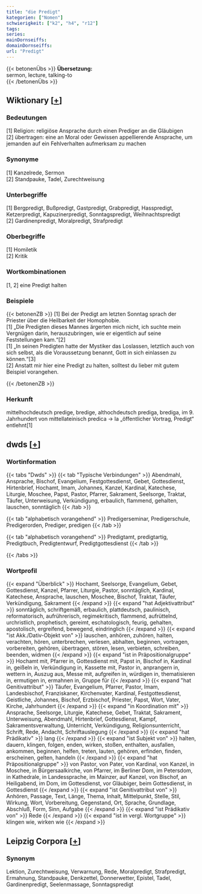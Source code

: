 ```yaml
---
title: "die Predigt"
kategorien: ["Nomen"]
schwierigkeit: ["k2", "h4", "r12"]
tags:
series:
mainDornseiffs:
domainDornseiffs:
url: "Predigt"
---
```


{{< betonenÜbs >}}
**Übersetzung:**  
sermon, lecture, talking-to  
{{< /betonenÜbs >}}

## Wiktionary [[+](https://de.wiktionary.org/wiki/Predigt)]

### Bedeutungen
[1] Religion: religiöse Ansprache durch einen Prediger an die Gläubigen  
[2] übertragen: eine an Moral oder Gewissen appellierende Ansprache, um jemanden auf ein Fehlverhalten aufmerksam zu machen  

### Synonyme
[1] Kanzelrede, Sermon  
[2] Standpauke, Tadel, Zurechtweisung  

### Unterbegriffe
[1] Bergpredigt, Bußpredigt, Gastpredigt, Grabpredigt, Hasspredigt, Ketzerpredigt, Kapuzinerpredigt, Sonntagspredigt, Weihnachtspredigt  
[2] Gardinenpredigt, Moralpredigt, Strafpredigt  

### Oberbegriffe
[1] Homiletik  
[2] Kritik  

### Wortkombinationen
[1, 2] eine Predigt halten  

### Beispiele
{{< betonenZB >}}
[1] Bei der Predigt am letzten Sonntag sprach der Priester über die Heilbarkeit der Homophobie.  
[1] „Die Predigten dieses Mannes ärgerten mich nicht, ich suchte mein Vergnügen darin, herauszubringen, wie er eigentlich auf seine Feststellungen kam.“[2]  
[1] „In seinen Predigten hatte der Mystiker das Loslassen, letztlich auch von sich selbst, als die Voraussetzung benannt, Gott in sich einlassen zu können.“[3]  
[2] Anstatt mir hier eine Predigt zu halten, solltest du lieber mit gutem Beispiel vorangehen.  

{{< /betonenZB >}}
### Herkunft
mittelhochdeutsch predige, bredige, althochdeutsch prediga, brediga, im 9. Jahrhundert von mittellateinisch predica → la „öffentlicher Vortrag, Predigt“ entlehnt[1]  



## dwds [[+](https://www.dwds.de/wb/Predigt)]

### Wortinformation
{{< tabs "Dwds" >}}
{{< tab "Typische Verbindungen" >}}
Abendmahl, Ansprache, Bischof, Evangelium, Festgottesdienst, Gebet, Gottesdienst, Hirtenbrief, Hochamt, Imam, Johannes, Kanzel, Kardinal, Katechese, Liturgie, Moschee, Papst, Pastor, Pfarrer, Sakrament, Seelsorge, Traktat, Täufer, Unterweisung, Verkündigung, erbaulich, flammend, gehalten, lauschen, sonntäglich
{{< /tab >}}

{{< tab "alphabetisch vorangehend" >}}
Predigerseminar, Predigerschule, Predigerorden, Prediger, predigen
{{< /tab >}}

{{< tab "alphabetisch vorangehend" >}}
Predigtamt, predigtartig, Predigtbuch, Predigtentwurf, Predigtgottesdienst
{{< /tab >}}

{{< /tabs >}}

### Wortprofil
{{< expand "Überblick" >}} Hochamt, Seelsorge, Evangelium, Gebet, Gottesdienst, Kanzel, Pfarrer, Liturgie, Pastor, sonntäglich, Kardinal, Katechese, Ansprache, lauschen, Moschee, Bischof, Traktat, Täufer, Verkündigung, Sakrament {{< /expand >}}
{{< expand "hat Adjektivattribut" >}} sonntäglich, schriftgemäß, erbaulich, plattdeutsch, paulinisch, reformatorisch, aufrührerisch, regimekritisch, flammend, aufrüttelnd, urchristlich, prophetisch, gereimt, eschatologisch, feurig, gehalten, apostolisch, ergreifend, bewegend, eindringlich {{< /expand >}}
{{< expand "ist Akk./Dativ-Objekt von" >}} lauschen, anhören, zuhören, halten, verachten, hören, unterbrechen, verlesen, abhalten, beginnen, vortragen, vorbereiten, gehören, übertragen, stören, lesen, verbieten, schreiben, beenden, widmen {{< /expand >}}
{{< expand "ist in Präpositionalgruppe" >}} Hochamt mit, Pfarrer in, Gottesdienst mit, Papst in, Bischof in, Kardinal in, geißeln in, Verkündigung in, Kassette mit, Pastor in, anprangern in, wettern in, Auszug aus, Messe mit, aufgreifen in, würdigen in, thematisieren in, ermutigen in, ermahnen in, Gruppe für {{< /expand >}}
{{< expand "hat Genitivattribut" >}} Täufer, Evangelium, Pfarrer, Pastor, Imam, Landesbischof, Franziskaner, Kirchenvater, Kardinal, Festgottesdienst, Geistliche, Johannes, Bischof, Erzbischof, Priester, Papst, Wort, Vater, Kirche, Jahrhundert {{< /expand >}}
{{< expand "in Koordination mit" >}} Ansprache, Seelsorge, Liturgie, Katechese, Gebet, Traktat, Sakrament, Unterweisung, Abendmahl, Hirtenbrief, Gottesdienst, Kampf, Sakramentsverwaltung, Unterricht, Verkündigung, Religionsunterricht, Schrift, Rede, Andacht, Schriftauslegung {{< /expand >}}
{{< expand "hat Prädikativ" >}} lang {{< /expand >}}
{{< expand "ist Subjekt von" >}} halten, dauern, klingen, folgen, enden, wirken, stoßen, enthalten, ausfallen, ankommen, beginnen, helfen, treten, lauten, gehören, erfinden, finden, erscheinen, gelten, handeln {{< /expand >}}
{{< expand "hat Präpositionalgruppe" >}} von Pastor, von Pater, von Kardinal, von Kanzel, in Moschee, in Bürgersaalkirche, von Pfarrer, im Berliner Dom, im Petersdom, in Kathedrale, in Landessprache, im Mainzer, auf Kanzel, von Bischof, an Heiligabend, im Dom, im Gottesdienst, vor Gläubiger, beim Gottesdienst, in Gottesdienst {{< /expand >}}
{{< expand "ist Genitivattribut von" >}} Anhören, Passage, Text, Länge, Thema, Inhalt, Mittelpunkt, Stelle, Stil, Wirkung, Wort, Vorbereitung, Gegenstand, Ort, Sprache, Grundlage, Abschluß, Form, Sinn, Aufgabe {{< /expand >}}
{{< expand "ist Prädikativ von" >}} Rede {{< /expand >}}
{{< expand "ist in vergl. Wortgruppe" >}} klingen wie, wirken wie {{< /expand >}}

## Leipzig Corpora [[+](https://corpora.uni-leipzig.de/en/res?word=Predigt&corpusId=deu_newscrawl-public_2018)]


### Synonym
Lektion, Zurechtweisung, Verwarnung, Rede, Moralpredigt, Strafpredigt, Ermahnung, Standpauke, Denkzettel, Donnerwetter, Epistel, Tadel, Gardinenpredigt, Seelenmassage, Sonntagspredigt

